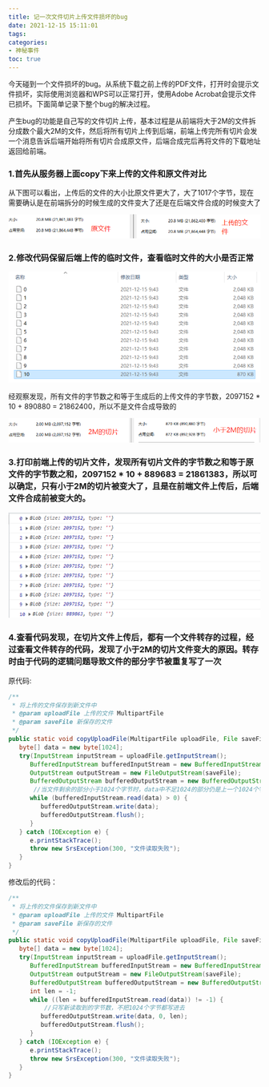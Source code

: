 ```yaml
---
title: 记一次文件切片上传文件损坏的bug
date: 2021-12-15 15:11:01
tags:
categories: 
- 神秘事件
toc: true
---
```


今天碰到一个文件损坏的bug。从系统下载之前上传的PDF文件，打开时会提示文件损坏，实际使用浏览器和WPS可以正常打开，使用Adobe Acrobat会提示文件已损坏。下面简单记录下整个bug的解决过程。

产生bug的功能是自己写的文件切片上传，基本过程是从前端将大于2M的文件拆分成数个最大2M的文件，然后将所有切片上传到后端，前端上传完所有切片会发一个消息告诉后端开始将所有切片合成原文件，后端合成完后再将文件的下载地址返回给前端。



### 1.首先从服务器上面copy下来上传的文件和原文件对比

从下图可以看出，上传后的文件的大小比原文件更大了，大了1017个字节，现在需要确认是在前端拆分的时候生成的文件变大了还是在后端文件合成的时候变大了

![](1.jpg)



### 2.修改代码保留后端上传的临时文件，查看临时文件的大小是否正常

![](2.png)

经观察发现，所有文件的字节数之和等于生成后的上传文件的字节数，2097152 * 10 + 890880 = 21862400，所以不是文件合成导致的

![](3.png)



### 3.打印前端上传的切片文件，发现所有切片文件的字节数之和等于原文件的字节数之和，2097152 * 10 + 889683 = 21861383，所以可以确定，只有小于2M的切片被变大了，且是在前端文件上传后，后端文件合成前被变大的。

![](4.png)

### 4.查看代码发现，在切片文件上传后，都有一个文件转存的过程，经过查看文件转存的代码，发现了小于2M的切片文件变大的原因。转存时由于代码的逻辑问题导致文件的部分字节被重复写了一次

原代码:

```java
/**
 * 将上传的文件保存到新文件中
 * @param uploadFile 上传的文件 MultipartFile
 * @param saveFile 新保存的文件
 */
public static void copyUploadFile(MultipartFile uploadFile, File saveFile) {
   byte[] data = new byte[1024];
   try(InputStream inputStream = uploadFile.getInputStream();
      BufferedInputStream bufferedInputStream = new BufferedInputStream(inputStream);
      OutputStream outputStream = new FileOutputStream(saveFile);
      BufferedOutputStream bufferedOutputStream = new BufferedOutputStream(outputStream)) {
       //当文件剩余的部分小于1024个字节时，data中不足1024的部分仍是上一个1024个字节的部分，直接write就导致那部分重新写了
      while (bufferedInputStream.read(data) > 0) {
         bufferedOutputStream.write(data);
         bufferedOutputStream.flush();
      }
   } catch (IOException e) {
      e.printStackTrace();
      throw new SrsException(300, "文件读取失败");
   }
}
```

修改后的代码：

```java
/**
 * 将上传的文件保存到新文件中
 * @param uploadFile 上传的文件 MultipartFile
 * @param saveFile 新保存的文件
 */
public static void copyUploadFile(MultipartFile uploadFile, File saveFile) {
   byte[] data = new byte[1024];
   try(InputStream inputStream = uploadFile.getInputStream();
      BufferedInputStream bufferedInputStream = new BufferedInputStream(inputStream);
      OutputStream outputStream = new FileOutputStream(saveFile);
      BufferedOutputStream bufferedOutputStream = new BufferedOutputStream(outputStream)) {
      int len = -1;
      while ((len = bufferedInputStream.read(data)) != -1) {
          //只写新读取到的字节数，不把1024个字节都写进去
         bufferedOutputStream.write(data, 0, len);
         bufferedOutputStream.flush();
      }
   } catch (IOException e) {
      e.printStackTrace();
      throw new SrsException(300, "文件读取失败");
   }
}
```
